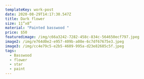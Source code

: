 ```yaml
---
templateKey: work-post
date: 2020-08-29T14:17:30.547Z
title: Dark flower
size: 11”x8”
material: "Painted basswood "
price: $50
featuredimage: /img/c66a3242-7282-458c-834c-564650ecf797.jpeg
image2: /img/e764d0e2-e957-409b-a08e-6c7df67675e3.jpeg
image3: /img/cc4e79c5-e2b5-4609-995a-d23e82685c5f.jpeg
tags:
  - Basswood
  - flower
  - star
  - paint
---
```


